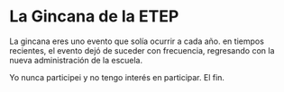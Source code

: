 # La Gincana de la ETEP

La gincana eres uno evento que solía ocurrir a cada año. en tiempos recientes, el evento dejó de suceder con frecuencia, regresando con la nueva administración de la escuela.

Yo nunca participei y no tengo interés en participar. El fin.